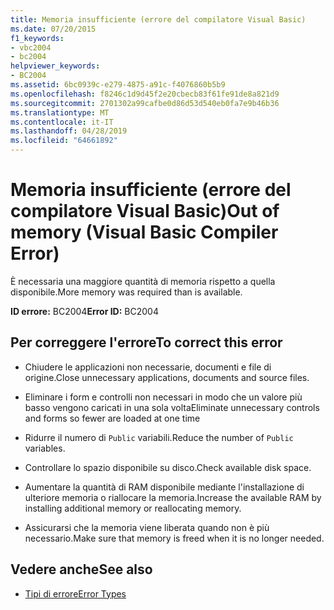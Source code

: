```yaml
---
title: Memoria insufficiente (errore del compilatore Visual Basic)
ms.date: 07/20/2015
f1_keywords:
- vbc2004
- bc2004
helpviewer_keywords:
- BC2004
ms.assetid: 6bc0939c-e279-4875-a91c-f4076860b5b9
ms.openlocfilehash: f8246c1d9d45f2e20cbecb83f61fe91de8a821d9
ms.sourcegitcommit: 2701302a99cafbe0d86d53d540eb0fa7e9b46b36
ms.translationtype: MT
ms.contentlocale: it-IT
ms.lasthandoff: 04/28/2019
ms.locfileid: "64661892"
---
```

# <a name="out-of-memory-visual-basic-compiler-error"></a><span data-ttu-id="164ba-102">Memoria insufficiente (errore del compilatore Visual Basic)</span><span class="sxs-lookup"><span data-stu-id="164ba-102">Out of memory (Visual Basic Compiler Error)</span></span>
<span data-ttu-id="164ba-103">È necessaria una maggiore quantità di memoria rispetto a quella disponibile.</span><span class="sxs-lookup"><span data-stu-id="164ba-103">More memory was required than is available.</span></span>  
  
 <span data-ttu-id="164ba-104">**ID errore:** BC2004</span><span class="sxs-lookup"><span data-stu-id="164ba-104">**Error ID:** BC2004</span></span>  
  
## <a name="to-correct-this-error"></a><span data-ttu-id="164ba-105">Per correggere l'errore</span><span class="sxs-lookup"><span data-stu-id="164ba-105">To correct this error</span></span>  
  
- <span data-ttu-id="164ba-106">Chiudere le applicazioni non necessarie, documenti e file di origine.</span><span class="sxs-lookup"><span data-stu-id="164ba-106">Close unnecessary applications, documents and source files.</span></span>  
  
- <span data-ttu-id="164ba-107">Eliminare i form e controlli non necessari in modo che un valore più basso vengono caricati in una sola volta</span><span class="sxs-lookup"><span data-stu-id="164ba-107">Eliminate unnecessary controls and forms so fewer are loaded at one time</span></span>  
  
- <span data-ttu-id="164ba-108">Ridurre il numero di `Public` variabili.</span><span class="sxs-lookup"><span data-stu-id="164ba-108">Reduce the number of `Public` variables.</span></span>  
  
- <span data-ttu-id="164ba-109">Controllare lo spazio disponibile su disco.</span><span class="sxs-lookup"><span data-stu-id="164ba-109">Check available disk space.</span></span>  
  
- <span data-ttu-id="164ba-110">Aumentare la quantità di RAM disponibile mediante l'installazione di ulteriore memoria o riallocare la memoria.</span><span class="sxs-lookup"><span data-stu-id="164ba-110">Increase the available RAM by installing additional memory or reallocating memory.</span></span>  
  
- <span data-ttu-id="164ba-111">Assicurarsi che la memoria viene liberata quando non è più necessario.</span><span class="sxs-lookup"><span data-stu-id="164ba-111">Make sure that memory is freed when it is no longer needed.</span></span>  
  
## <a name="see-also"></a><span data-ttu-id="164ba-112">Vedere anche</span><span class="sxs-lookup"><span data-stu-id="164ba-112">See also</span></span>

- [<span data-ttu-id="164ba-113">Tipi di errore</span><span class="sxs-lookup"><span data-stu-id="164ba-113">Error Types</span></span>](../../../visual-basic/programming-guide/language-features/error-types.md)
